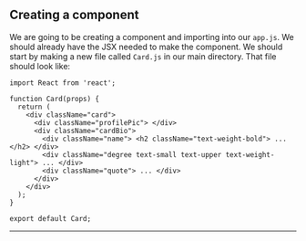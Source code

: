 ## Creating a component

We are going to be creating a component and importing into our `app.js`. We should already have the JSX needed to make the component. We should start by making a new file called `Card.js` in our main directory. That file should look like:
```JS
import React from 'react';

function Card(props) {
  return (
    <div className="card">
      <div className="profilePic"> </div>
      <div className="cardBio">
        <div className="name"> <h2 className="text-weight-bold"> ... </h2> </div>
        <div className="degree text-small text-upper text-weight-light"> ... </div>
        <div className="quote"> ... </div>
      </div>
    </div>
  );
}

export default Card;
```

---
